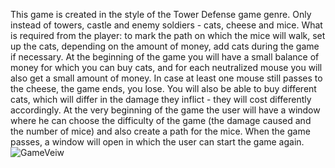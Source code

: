 This game is created in the style of the Tower Defense game genre. Only instead of towers, castle and enemy soldiers - cats, cheese and mice. What is required from the player: to mark the path on which the mice will walk, set up the cats, depending on the amount of money, add cats during the game if necessary. At the beginning of the game you will have a small balance of money for which you can buy cats, and for each neutralized mouse you will also get a small amount of money. In case at least one mouse still passes to the cheese, the game ends, you lose. You will also be able to buy different cats, which will differ in the damage they inflict - they will cost differently accordingly. 
At the very beginning of the game the user will have a window where he can choose the difficulty of the game (the damage caused and the number of mice) and also create a path for the mice. When the game passes, a window will open in which the user can start the game again.
![GameVeiw](uploads/01091bb61d61dd9e12fa0d48926c9884/GameVeiw.jpeg)
